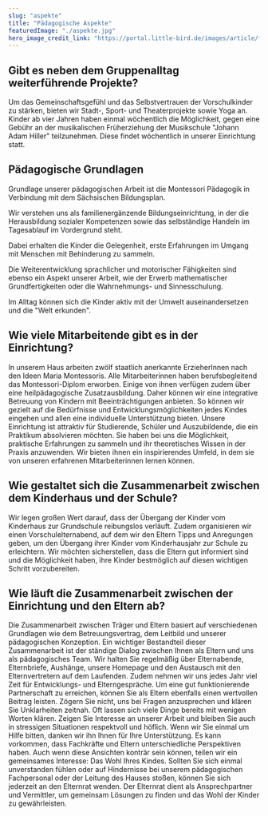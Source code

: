 ```yaml
---
slug: "aspekte"
title: "Pädagogische Aspekte"
featuredImage: "./aspekte.jpg"
hero_image_credit_link: "https://portal.little-bird.de/images/article/full/434de44d-1f77-11eb-95e6-48df37920e6f.jpg"
---
```



## Gibt es neben dem Gruppenalltag weiterführende Projekte?

Um das Gemeinschaftsgefühl und das Selbstvertrauen der Vorschulkinder zu stärken, bieten wir
Stadt-, Sport- und Theaterprojekte sowie Yoga an. Kinder ab vier Jahren haben einmal wöchentlich die Möglichkeit, gegen eine Gebühr an der musikalischen Früherziehung der Musikschule "Johann Adam Hiller" teilzunehmen. Diese findet wöchentlich in unserer Einrichtung statt.


## Pädagogische Grundlagen

Grundlage unserer pädagogischen Arbeit ist die Montessori Pädagogik in Verbindung mit dem Sächsischen Bildungsplan.

Wir verstehen uns als familienergänzende Bildungseinrichtung, in der die Herausbildung sozialer Kompetenzen sowie das selbständige Handeln im Tagesablauf im Vordergrund steht.

Dabei erhalten die Kinder die Gelegenheit, erste Erfahrungen im Umgang mit Menschen mit Behinderung zu sammeln.

Die Weiterentwicklung sprachlicher und motorischer Fähigkeiten sind ebenso ein Aspekt unserer Arbeit, wie der Erwerb mathematischer Grundfertigkeiten oder die Wahrnehmungs- und Sinnesschulung.

Im Alltag können sich die Kinder aktiv mit der Umwelt auseinandersetzen und die "Welt erkunden".




## Wie viele Mitarbeitende gibt es in der Einrichtung?

In unserem Haus arbeiten zwölf staatlich anerkannte ErzieherInnen nach den Ideen Maria Montessoris. Alle Mitarbeiterinnen haben berufsbegleitend das Montessori-Diplom erworben. Einige
von ihnen verfügen zudem über eine heilpädagogische Zusatzausbildung. Daher können wir eine
integrative Betreuung von Kindern mit Beeinträchtigungen anbieten. So können wir gezielt auf die
Bedürfnisse und Entwicklungsmöglichkeiten jedes Kindes eingehen und allen eine individuelle Unterstützung bieten.
Unsere Einrichtung ist attraktiv für Studierende, Schüler und Auszubildende, die ein Praktikum
absolvieren möchten. Sie haben bei uns die Möglichkeit, praktische Erfahrungen zu sammeln und
ihr theoretisches Wissen in der Praxis anzuwenden. Wir bieten ihnen ein inspirierendes Umfeld,
in dem sie von unseren erfahrenen Mitarbeiterinnen lernen können.



## Wie gestaltet sich die Zusammenarbeit zwischen dem Kinderhaus und der Schule?
Wir legen großen Wert darauf, dass der Übergang der Kinder vom Kinderhaus zur Grundschule
reibungslos verläuft. Zudem organisieren wir einen Vorschulelternabend, auf dem wir den Eltern
Tipps und Anregungen geben, um den Übergang ihrer Kinder vom Kinderhausjahr zur Schule zu
erleichtern. Wir möchten sicherstellen, dass die Eltern gut informiert sind und die Möglichkeit
haben, ihre Kinder bestmöglich auf diesen wichtigen Schritt vorzubereiten.



## Wie läuft die Zusammenarbeit zwischen der Einrichtung und den Eltern ab?
Die Zusammenarbeit zwischen Träger und Eltern basiert auf verschiedenen Grundlagen wie dem
Betreuungsvertrag, dem Leitbild und unserer pädagogischen Konzeption. Ein wichtiger Bestandteil
dieser Zusammenarbeit ist der ständige Dialog zwischen Ihnen als Eltern und uns als pädagogisches Team. Wir halten Sie regelmäßig über Elternabende, Elternbriefe, Aushänge, unsere Homepage und den Austausch mit den Elternvertretern auf dem Laufenden. Zudem nehmen wir uns
jedes Jahr viel Zeit für Entwicklungs- und Elterngespräche.
Um eine gut funktionierende Partnerschaft zu erreichen, können Sie als Eltern ebenfalls einen
wertvollen Beitrag leisten. Zögern Sie nicht, uns bei Fragen anzusprechen und klären Sie Unklarheiten zeitnah. Oft lassen sich viele Dinge bereits mit wenigen Worten klären. Zeigen Sie Interesse
an unserer Arbeit und bleiben Sie auch in stressigen Situationen respektvoll und höflich. Wenn
wir Sie einmal um Hilfe bitten, danken wir ihn Ihnen für Ihre Unterstützung.
Es kann vorkommen, dass Fachkräfte und Eltern unterschiedliche Perspektiven haben. Auch wenn
diese Ansichten konträr sein können, teilen wir ein gemeinsames Interesse: Das Wohl Ihres Kindes.
Sollten Sie sich einmal unverstanden fühlen oder auf Hindernisse bei unserem pädagogischen
Fachpersonal oder der Leitung des Hauses stoßen, können Sie sich jederzeit an den Elternrat wenden. Der Elternrat dient als Ansprechpartner und Vermittler, um gemeinsam Lösungen zu finden
und das Wohl der Kinder zu gewährleisten.